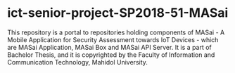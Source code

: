 # ict-senior-project-SP2018-51-MASai
This repository is a portal to repositories holding components of MASai - A Mobile Application for Security Assessment towards IoT Devices - which are MASai Application, MASai Box and MASai API Server. It is a part of Bachelor Thesis, and it is copyrighted by the Faculty of Information and Communication Technology, Mahidol University.
